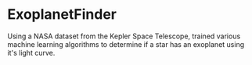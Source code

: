 # ExoplanetFinder
Using a NASA dataset from the Kepler Space Telescope, trained various machine learning algorithms to determine if a star has an exoplanet using it's light curve.
